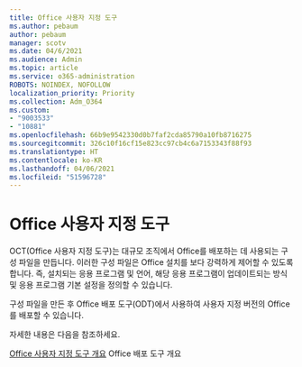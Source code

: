 ```yaml
---
title: Office 사용자 지정 도구
ms.author: pebaum
author: pebaum
manager: scotv
ms.date: 04/6/2021
ms.audience: Admin
ms.topic: article
ms.service: o365-administration
ROBOTS: NOINDEX, NOFOLLOW
localization_priority: Priority
ms.collection: Adm_O364
ms.custom:
- "9003533"
- "10881"
ms.openlocfilehash: 66b9e9542330d0b7faf2cda85790a10fb8716275
ms.sourcegitcommit: 326c10f16cf15e823cc97cb4c6a7153343f88f93
ms.translationtype: HT
ms.contentlocale: ko-KR
ms.lasthandoff: 04/06/2021
ms.locfileid: "51596728"
---
```

# <a name="office-customization-tool"></a>Office 사용자 지정 도구

OCT(Office 사용자 지정 도구)는 대규모 조직에서 Office를 배포하는 데 사용되는 구성 파일을 만듭니다. 이러한 구성 파일은 Office 설치를 보다 강력하게 제어할 수 있도록 합니다. 즉, 설치되는 응용 프로그램 및 언어, 해당 응용 프로그램이 업데이트되는 방식 및 응용 프로그램 기본 설정을 정의할 수 있습니다. 

구성 파일을 만든 후 Office 배포 도구(ODT)에서 사용하여 사용자 지정 버전의 Office를 배포할 수 있습니다. 

자세한 내용은 다음을 참조하세요.

[Office 사용자 지정 도구 개요](https://docs.microsoft.com/deployoffice/overview-of-the-office-customization-tool-for-click-to-run)
Office 배포 도구 개요[](https://docs.microsoft.com/deployoffice/overview-office-deployment-tool)